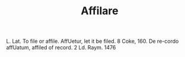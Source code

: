 ---
title: Affilare
letter: A
permalink: "/definitions/bld-affilare.html"
body: L. Lat. To file or affile. AffUetur, let it be filed. 8 Coke, 160. De re-cordo
  affUatum, affiled of record. 2 Ld. Raym. 1476
published_at: '2018-07-07'
source: Black's Law Dictionary 2nd Ed (1910)
layout: post
---